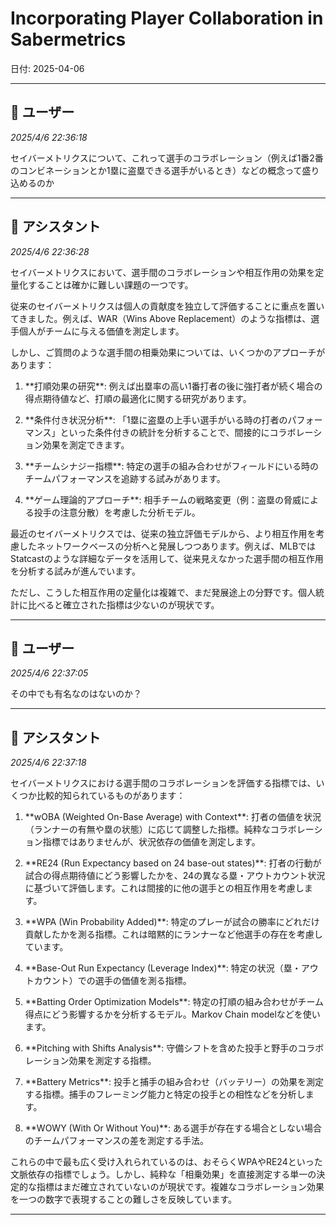 # Incorporating Player Collaboration in Sabermetrics

日付: 2025-04-06

---

## 👤 ユーザー
*2025/4/6 22:36:18*

セイバーメトリクスについて、これって選手のコラボレーション（例えば1番2番のコンビネーションとか1塁に盗塁できる選手がいるとき）などの概念って盛り込めるのか

---

## 🤖 アシスタント
*2025/4/6 22:36:28*

セイバーメトリクスにおいて、選手間のコラボレーションや相互作用の効果を定量化することは確かに難しい課題の一つです。

従来のセイバーメトリクスは個人の貢献度を独立して評価することに重点を置いてきました。例えば、WAR（Wins Above Replacement）のような指標は、選手個人がチームに与える価値を測定します。

しかし、ご質問のような選手間の相乗効果については、いくつかのアプローチがあります：

1. \*\*打順効果の研究\*\*: 例えば出塁率の高い1番打者の後に強打者が続く場合の得点期待値など、打順の最適化に関する研究があります。

2. \*\*条件付き状況分析\*\*: 「1塁に盗塁の上手い選手がいる時の打者のパフォーマンス」といった条件付きの統計を分析することで、間接的にコラボレーション効果を測定できます。

3. \*\*チームシナジー指標\*\*: 特定の選手の組み合わせがフィールドにいる時のチームパフォーマンスを追跡する試みがあります。

4. \*\*ゲーム理論的アプローチ\*\*: 相手チームの戦略変更（例：盗塁の脅威による投手の注意分散）を考慮した分析モデル。

最近のセイバーメトリクスでは、従来の独立評価モデルから、より相互作用を考慮したネットワークベースの分析へと発展しつつあります。例えば、MLBではStatcastのような詳細なデータを活用して、従来見えなかった選手間の相互作用を分析する試みが進んでいます。

ただし、こうした相互作用の定量化は複雑で、まだ発展途上の分野です。個人統計に比べると確立された指標は少ないのが現状です。

---

## 👤 ユーザー
*2025/4/6 22:37:05*

その中でも有名なのはないのか？

---

## 🤖 アシスタント
*2025/4/6 22:37:18*

セイバーメトリクスにおける選手間のコラボレーションを評価する指標では、いくつか比較的知られているものがあります：

1. \*\*wOBA (Weighted On-Base Average) with Context\*\*: 打者の価値を状況（ランナーの有無や塁の状態）に応じて調整した指標。純粋なコラボレーション指標ではありませんが、状況依存の価値を測定します。

2. \*\*RE24 (Run Expectancy based on 24 base-out states)\*\*: 打者の行動が試合の得点期待値にどう影響したかを、24の異なる塁・アウトカウント状況に基づいて評価します。これは間接的に他の選手との相互作用を考慮します。

3. \*\*WPA (Win Probability Added)\*\*: 特定のプレーが試合の勝率にどれだけ貢献したかを測る指標。これは暗黙的にランナーなど他選手の存在を考慮しています。

4. \*\*Base-Out Run Expectancy (Leverage Index)\*\*: 特定の状況（塁・アウトカウント）での選手の価値を測る指標。

5. \*\*Batting Order Optimization Models\*\*: 特定の打順の組み合わせがチーム得点にどう影響するかを分析するモデル。Markov Chain modelなどを使います。

6. \*\*Pitching with Shifts Analysis\*\*: 守備シフトを含めた投手と野手のコラボレーション効果を測定する指標。

7. \*\*Battery Metrics\*\*: 投手と捕手の組み合わせ（バッテリー）の効果を測定する指標。捕手のフレーミング能力と特定の投手との相性などを分析します。

8. \*\*WOWY (With Or Without You)\*\*: ある選手が存在する場合としない場合のチームパフォーマンスの差を測定する手法。

これらの中で最も広く受け入れられているのは、おそらくWPAやRE24といった文脈依存の指標でしょう。しかし、純粋な「相乗効果」を直接測定する単一の決定的な指標はまだ確立されていないのが現状です。複雑なコラボレーション効果を一つの数字で表現することの難しさを反映しています。

---
